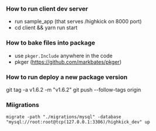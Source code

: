 ### How to run client dev server

- run sample_app (that serves /highkick on 8000 port)
- cd client && yarn run start

### How to bake files into package

- use `pkger.Include` anywhere in the code
- pkger (https://github.com/markbates/pkger)

### How to run deploy a new package version

git tag -a v1.6.2 -m "v1.6.2"
git push --follow-tags origin

### Miigrations

`migrate -path "./migrations/mysql" -database "mysql://root:root@tcp(127.0.0.1:3306)/highkick_dev" up`
